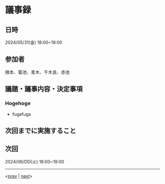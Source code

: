 # 議事録
## 日時
2024/05/31(金) 18:00~19:00
## 参加者
根本、菊池、青木、千木良、赤池
## 議題・議事内容・決定事項
### Hogehoge
  - fugafuga


## 次回までに実施すること

## 次回
2024/06/DD(火) 18:00~19:00

---
<[prev](https://github.com/Future-Csg3/nkaca-training-docs/blob/main/01_議事録/20240528.md)
|
[next](https://github.com/Future-Csg3/nkaca-training-docs/blob/main/01_議事録/YYYYMMDD.md)>
